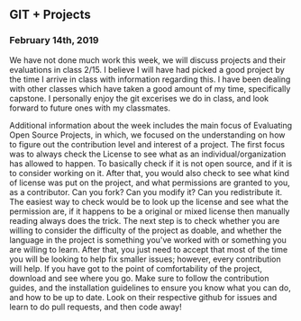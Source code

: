 ## GIT + Projects
### February 14th, 2019

We have not done much work this week, we will discuss projects and their evaluations in class 2/15. I believe I will have had picked a good project by the time I arrive in class with information regarding this. I have been dealing with other classes which have taken a good amount of my time, specifically capstone. I personally enjoy the git excerises we do in class, and look forward to future ones with my classmates.

Additional information about the week includes the main focus of Evaluating Open Source Projects, in which, we focused on the understanding on how to figure out the contribution level and interest of a project. The first focus was to always check the License to see what as an individual/organization has allowed to happen. To basically check if it is not open source, and if it is to consider working on it. After that, you would also check to see what kind of license was put on the project, and what permissions are granted to you, as a contributor. Can you fork? Can you modify it? Can you redistribute it. The easiest way to check would be to look up the license and see what the permission are, if it happens to be a original or mixed license then manually reading always does the trick. The next step is to check whether you are willing to consider the difficulty of the project as doable, and whether the language in the project is something you've worked with or something you are willing to learn. After that, you just need to accept that most of the time you will be looking to help fix smaller issues; however, every contribution will help. If you have got to the point of comfortability of the project, download and see where you go. Make sure to follow the contribution guides, and the installation guidelines to ensure you know what you can do, and how to be up to date. Look on their respective github for issues and learn to do pull requests, and then code away! 
